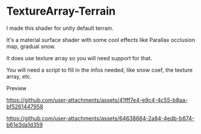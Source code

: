 # TextureArray-Terrain
I made this shader for unity default terrain.

It's a material surface shader with some cool effects like Parallax occlusion map, gradual snow.

It does use texture array so you will need support for that.

You will need a script to fill in the infos needed, like snow coef, the texture array, etc.

Preview




https://github.com/user-attachments/assets/41fff7e4-e9c4-4c55-b8aa-bf5261447958



https://github.com/user-attachments/assets/64638684-2a84-4edb-b674-b61e3da1d359

